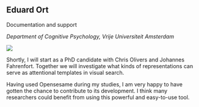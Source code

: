 ## Eduard Ort

Documentation and support

*Department of Cognitive Psychology, Vrije Universiteit Amsterdam*

<img src="/img/team/eduard.png" />

Shortly, I will start as a PhD candidate with Chris Olivers and Johannes Fahrenfort. Together we will investigate what kinds of representations can serve as attentional templates in visual search.

Having used Opensesame during my studies, I am very happy to have gotten the chance to contribute to its development. I think many researchers could benefit from using this powerful and easy-to-use tool.
